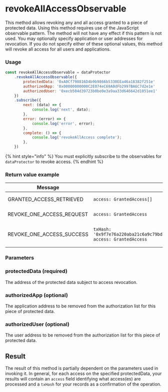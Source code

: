 # revokeAllAccessObservable

This method allows revoking any and all access granted to a piece of protected data. Using this method requires use of the JavaScript observable pattern. The method will not have any effect if this pattern is not used. You may optionally specify application or user addresses for revocation. If you do not specify either of these optional values, this method will revoke all access for all users and applications.

### Usage

```javascript
const revokeAllAccessObservable = dataProtector
    .revokeAllAccessObservable({
        protectedData: '0xA0Cf798816D4b9b9866b5330EEa46a18382f251e'
        authorizedApp: '0x00000000000C2E074eC69A0dFb2997BA6C7d2e1e'
        authorizedUser: '0xecb504d39723b0be0e3a9aa33d646642d1051ee1'
    })
    .subscribe({
        next: (data) => {
            console.log('next', data);
        },
        error: (error) => {
            console.log('error', error);
        },
        complete: () => {
            console.log('revokeAllAccess complete');
        },
    })
```

{% hint style="info" %}
You must explicitly subscribe to the observables for `dataProtector` to revoke access.
{% endhint %}

### Return value example

<table><thead><tr><th width="310">Message</th><th>Return value</th></tr></thead><tbody><tr><td>GRANTED_ACCESS_RETRIEVED</td><td><pre class="language-javascript"><code class="lang-javascript">access: GrantedAccess[]
</code></pre></td></tr><tr><td>REVOKE_ONE_ACCESS_REQUEST</td><td><pre class="language-javascript"><code class="lang-javascript">access: GrantedAccess
</code></pre></td></tr><tr><td>REVOKE_ONE_ACCESS_SUCCESS</td><td><pre class="language-javascript"><code class="lang-javascript">txHash: '0x9f7e76a220aba21c6a9c79bd1680eaf33b10afc2127593fd7e9a9e2b03c2c9fd',
access: GrantedAccess
</code></pre></td></tr></tbody></table>

### Parameters

### protectedData (required)

The address of the protected data subject to access revocation.

### authorizedApp (optional)

The application address to be removed from the authorization list for this piece of protected data.

### authorizedUser (optional)

The user address to be removed from the authorization list for this piece of protected data.

## Result

The result of this method is partially dependent on the parameters used in invoking it. In general, for each access on the specified protectedData, your results will contain an `access` field identifying what access(es) are processed and a `txHash` for your records as a confirmation of the operation.